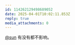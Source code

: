 ```yaml
---
id: 114262129498689052
date: 2025-04-01T10:02:11.853Z
reply: true
media_attachments: 0
---
```


[@sun](https://jiong.us/@sun) 有没有都不影响。

